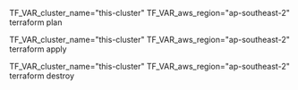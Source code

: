 TF_VAR_cluster_name="this-cluster" TF_VAR_aws_region="ap-southeast-2" terraform plan

TF_VAR_cluster_name="this-cluster" TF_VAR_aws_region="ap-southeast-2" terraform apply

TF_VAR_cluster_name="this-cluster" TF_VAR_aws_region="ap-southeast-2" terraform destroy
